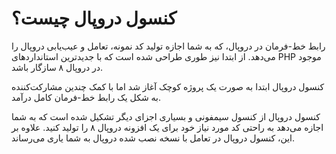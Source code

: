 # کنسول دروپال چیست؟
رابط خط-فرمان در دروپال، که به شما اجازه تولید کد نمونه، تعامل و عیب‌یابی دروپال را می‌دهد. از ابتدا نیز طوری طراحی شده است که با جدیدترین استانداردهای PHP موجود در دروپال ۸ سازگار باشد.

کنسول دروپال ابتدا به صورت یک پروژه کوچک آغاز شد اما با کمک چندین مشارکت‌کننده به شکل یک رابط خط-فرمان کامل درآمد.

کنسول دروپال از کنسول سیمفونی و بسیاری اجزای دیگر تشکیل شده است که به شما اجازه می‌دهد به راحتی کد مورد نیاز خود برای یک افزونه دروپال ۸ را تولید کنید. علاوه بر این، کنسول دروپال در تعامل با نسخه نصب شده دروپال به شما یاری می‌رساند.
